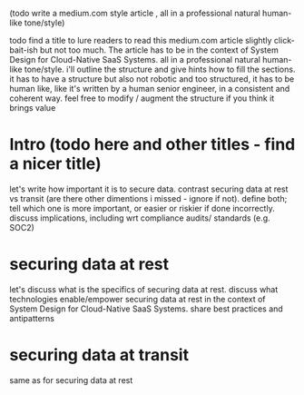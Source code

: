 (todo write a medium.com style article , all in a professional natural human-like tone/style)


todo find a title to lure readers to read this medium.com article slightly click-bait-ish but not too much. The article has to be in the context of System Design for Cloud-Native SaaS Systems. all in a professional natural human-like tone/style. i'll outline the structure and give hints how to fill the sections. it has to have a structure but also not robotic and too structured, it has to be human like, like it's written by a human senior engineer, in a consistent and coherent way. feel free to modify / augment the structure if you think it brings value
# Intro (todo here and other titles - find a nicer title)
let's write how important it is to secure data. contrast securing data at rest vs transit (are there other dimentions i missed - ignore if not). define both; tell which one is more important, or easier or riskier if done incorrectly. discuss implications, including wrt compliance audits/ standards (e.g. SOC2)
# securing data at rest

let's discuss what is the specifics of securing data at rest. discuss what technologies enable/empower securing data at rest  in the context of System Design for Cloud-Native SaaS Systems. share best practices and antipatterns

# securing data at transit

same as for securing data at rest